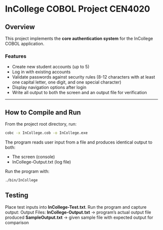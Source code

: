 # InCollege COBOL Project CEN4020

## Overview
This project implements the **core authentication system** for the InCollege COBOL application.  

### Features
- Create new student accounts (up to 5)  
- Log in with existing accounts
- Validate passwords against security rules (8-12 characters with at least one capital letter, one digit, and one special character) 
- Display navigation options after login  
- Write all output to both the screen and an output file for verification  

---

## How to Compile and Run
From the project root directory, run:

```sh
cobc -x InCollege.cob -o InCollege.exe
```

The program reads user input from a file and produces identical output to both:
- The screen (console)
- InCollege-Output.txt (log file)

Run the program with:

```sh
./bin/InCollege
```

## Testing
Place test inputs into **InCollege-Test.txt**.
Run the program and capture output:
Output Files:
**InCollege-Output.txt** → program’s actual output file produced
**SampleOutput.txt** → given sample file with expected output for comparison
